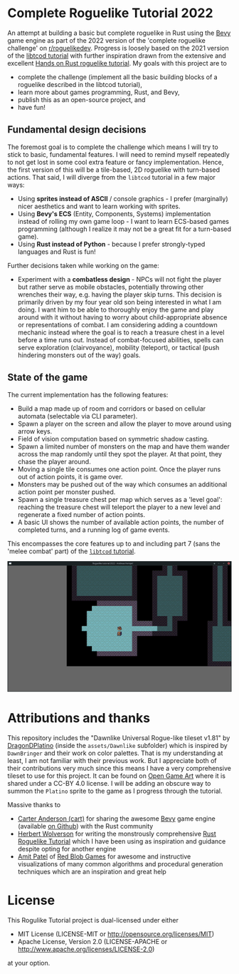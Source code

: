 # Complete Roguelike Tutorial 2022

An attempt at building a basic but complete roguelike in Rust using the [Bevy](https://bevyengine.org/) game engine as part of the 2022 version of the 'complete roguelike challenge' on [r/roguelikedev](www.reddit.com/r/roguelikedev). Progress is loosely based on the 2021 version of the [libtcod tutorial](https://rogueliketutorials.com/tutorials/tcod/v2/) with further inspiration drawn from the extensive and excellent [Hands on Rust roguelike tutorial](http://bfnightly.bracketproductions.com/rustbook/). My goals with this project are to
- complete the challenge (implement all the basic building blocks of a roguelike described in the libtcod tutorial),
- learn more about games programming, Rust, and Bevy,
- publish this as an open-source project, and
- have fun!

## Fundamental design decisions

The foremost goal is to complete the challenge which means I will try to stick to basic, fundamental features. I will need to remind myself repeatedly to not get lost in some cool extra feature or fancy implementation. Hence, the first version of this will be a tile-based, 2D roguelike with turn-based actions. That said, I will diverge from the `libtcod` tutorial in a few major ways:
- Using **sprites instead of ASCII** / console graphics - I prefer (marginally) nicer aesthetics and want to learn working with sprites.
- Using **Bevy's ECS** (Entity, Components, Systems) implementation instead of rolling my own game loop - I want to learn ECS-based games programming (although I realize it may not be a great fit for a turn-based game).
- Using **Rust instead of Python** - because I prefer strongly-typed languages and Rust is fun!

Further decisions taken while working on the game:
- Experiment with a **combatless design** - NPCs will not fight the player but rather serve as mobile obstacles, potentially throwing other wrenches their way, e.g. having the player skip turns. This decision is primarily driven by my four year old son being interested in what I am doing. I want him to be able to thoroughly enjoy the game and play around with it without having to worry about child-appropriate absence or representations of combat. I am considering adding a countdown mechanic instead where the goal is to reach a treasure chest in a level before a time runs out. Instead of combat-focused abilities, spells can serve exploration (clairvoyance), mobility (teleport), or tactical (push hindering monsters out of the way) goals. 

## State of the game

The current implementation has the following features:
- Build a map made up of room and corridors or based on cellular automata (selectable via CLI parameter).
- Spawn a player on the screen and allow the player to move around using arrow keys.
- Field of vision computation based on symmetric shadow casting.
- Spawn a limited number of monsters on the map and have them wander across the map randomly until they spot the player. At that point, they chase the player around.
- Moving a single tile consumes one action point. Once the player runs out of action points, it is game over.
- Monsters may be pushed out of the way which consumes an additional action point per monster pushed.
- Spawn a single treasure chest per map which serves as a 'level goal': reaching the treasure chest will teleport the player to a new level and regenerate a fixed number of action points.
- A basic UI shows the number of available action points, the number of completed turns, and a running log of game events.

This encompasses the core features up to and including part 7 (sans the 'melee combat' part) of the [`libtcod` tutorial](https://rogueliketutorials.com/tutorials/tcod/v2/part-7/).

![The player character next to the goal treasure chest](journal/sotg_2022-07-22.png "Player character next to the treasure chest")

# Attributions and thanks

This repository includes the "Dawnlike Universal Rogue-like tileset v1.81" by [DragonDPlatino](https://opengameart.org/users/dragondeplatino) (inside the `assets/Dawnlike` subfolder) which is inspired by `DawnBringer` and their work on color palettes. That is my understanding at least, I am not familiar with their previous work. But I appreciate both of their contributions very much since this means I have a very comprehensive tileset to use for this project. It can be found on [Open Game Art](https://opengameart.org/content/dawnlike-16x16-universal-rogue-like-tileset-v181) where it is shared under a CC-BY 4.0 license. I will be adding an obscure way to summon the `Platino` sprite to the game as I progress through the tutorial.

Massive thanks to
- [Carter Anderson (cart)](https://github.com/cart) for sharing the awesome [Bevy](https://bevyengine.org/) game engine (available [on Github]((https://github.com/bevyengine/bevy))) with the Rust community
- [Herbert Wolverson](https://bracketproductions.com/) for writing the monstrously comprehensive [Rust Roguelike Tutorial](http://bfnightly.bracketproductions.com/rustbook/) which I have been using as inspiration and guidance despite opting for another engine
- [Amit Patel](https://www.reddit.com/user/redblobgames/) of [Red Blob Games](https://www.redblobgames.com/) for awesome and instructive visualizations of many common algorithms and procedural generation techniques which are an inspiration and great help

# License

This Rogulike Tutorial project is dual-licensed under either

* MIT License (LICENSE-MIT or http://opensource.org/licenses/MIT)
* Apache License, Version 2.0 (LICENSE-APACHE or http://www.apache.org/licenses/LICENSE-2.0)

at your option.
